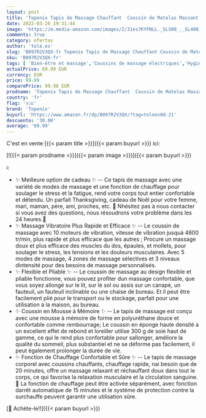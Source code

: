 ```yaml
---
layout: post
title: 'Topenix Tapis de Massage Chauffant  Coussin de Matelas Massant Electrique avec 10 Moteurs Vibrants  5 Modes et 3 Intensités  Soulagement des Douleurs Musculaires  pour Bureau  Maison'
date: 2022-03-26 19:31:44
image: 'https://m.media-amazon.com/images/I/31es7KYFNLL._SL500_._SL400_.jpg'
comments: true
category: ofertas
author: 'tole.es'
slug: 'B097R2V3QX-fr Topenix Tapis de Massage Chauffant Coussin de Matelas...'
sku: 'B097R2V3QX-fr'
tags: [ 'Bien-être et massage','Coussins de massage électriques','Hygiène et Santé','Massage et relaxation','Masseurs électriques','topenix', ]
actualPrice: 69.99 EUR
currency: EUR
price: 69.99
comparePrice: 99.98 EUR
prodname: 'Topenix Tapis de Massage Chauffant  Coussin de Matelas Massant Electrique avec 10 Moteurs Vibrants  5 Modes et 3 Intensités  Soulagement des Douleurs Musculaires  pour Bureau  Maison'
country: 'fr'
flag: '🇫🇷'
brand: 'Topenix'
buyurl: 'https://www.amazon.fr/dp/B097R2V3QX/?tag=tolees0d-21'
descuento: '30.00'
average: '69.99'
---
```


C'est en vente [{{< param title >}}]({{< param buyurl >}}) ici:

[![{{< param prodname >}}]({{< param image >}})]({{< param buyurl >}})

ℹ️:

- ✨ Meilleure option de cadeau ✨ -- Ce tapis de massage avec une variété de modes de massage et une fonction de chauffage pour soulager le stress et la fatigue, rend votre corps tout entier confortable et détendu. Un parfait Thanksgiving, cadeau de Noël pour votre femme, mari, maman, père, ami, proches, etc. 💖 Nhésitez pas à nous contacter si vous avez des questions, nous résoudrons votre problème dans les 24 heures.💖
- ✨ Massage Vibratoire Plus Rapide et Efficace ✨ -- Le coussin de massage avec 10 moteurs de vibration, vitesse de vibration jusquà 4600 tr/min, plus rapide et plus efficace que les autres ; Procure un massage doux et plus efficace des muscles du dos, épaules, et mollets, pour soulager le stress, les tensions et les douleurs musculaires. Avec 5 modes de massage, 4 zones de massage sélectives et 3 niveaux dintensité pour des besoins de massage personnalisés.
- ✨ Flexible et Pliable ✨ -- Le coussin de massage au design flexible et pliable fonctionne, vous pouvez profiter dun massage confortable, que vous soyez allongé sur le lit, sur le sol ou assis sur un canapé, un fauteuil, un fauteuil inclinable ou une chaise de bureau. Et il peut être facilement plié pour le transport ou le stockage, parfait pour une utilisation à la maison, au bureau.
- ✨ Coussin en Mousse à Mémoire ✨ -- Le tapis de massage est conçu avec une mousse à mémoire de forme en polyuréthane douce et confortable comme rembourrage; Le coussin en éponge haute densité a un excellent effet de rebond et loreiller utilise 300 g de soie haut de gamme, ce qui le rend plus confortable pour sallonger, améliore la qualité du sommeil, plus substantiel et ne se déforme pas facilement, il peut également prolonger la durée de vie.
- ✨ Fonction de Chauffage Confortable et Sûre ✨ -- Le tapis de massage corporel avec coussins chauffants, chauffage rapide, nai besoin que de 20 minutes, offre un massage relaxant et réchauffant doux dans tout le corps, ce qui favorise la relaxation musculaire et la circulation sanguine. 💖 La fonction de chauffage peut être activée séparément, avec fonction darrêt automatique de 15 minutes et le système de protection contre la surchauffe peuvent garantir une utilisation sûre.

[🛒 Achète-le!!]({{< param buyurl >}})
